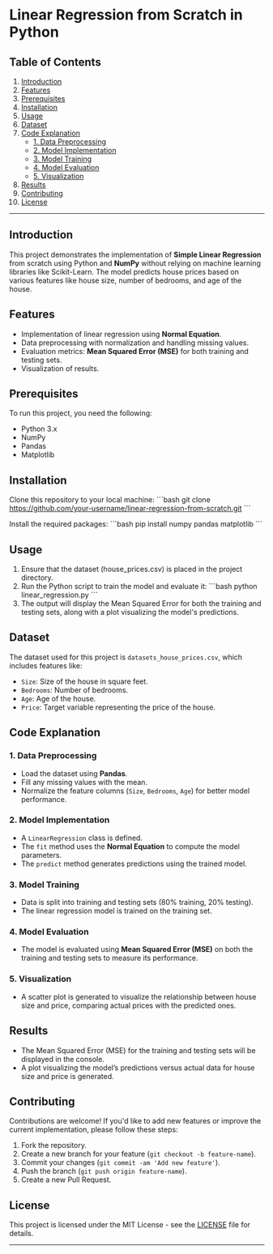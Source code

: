 
# Linear Regression from Scratch in Python

## Table of Contents
1. [Introduction](#introduction)
2. [Features](#features)
3. [Prerequisites](#prerequisites)
4. [Installation](#installation)
5. [Usage](#usage)
6. [Dataset](#dataset)
7. [Code Explanation](#code-explanation)
    - [1. Data Preprocessing](#1-data-preprocessing)
    - [2. Model Implementation](#2-model-implementation)
    - [3. Model Training](#3-model-training)
    - [4. Model Evaluation](#4-model-evaluation)
    - [5. Visualization](#5-visualization)
8. [Results](#results)
9. [Contributing](#contributing)
10. [License](#license)

---

## Introduction
This project demonstrates the implementation of **Simple Linear Regression** from scratch using Python and **NumPy** without relying on machine learning libraries like Scikit-Learn. The model predicts house prices based on various features like house size, number of bedrooms, and age of the house.

## Features
- Implementation of linear regression using **Normal Equation**.
- Data preprocessing with normalization and handling missing values.
- Evaluation metrics: **Mean Squared Error (MSE)** for both training and testing sets.
- Visualization of results.

## Prerequisites
To run this project, you need the following:
- Python 3.x
- NumPy
- Pandas
- Matplotlib

## Installation
Clone this repository to your local machine:
\`\`\`bash
git clone https://github.com/your-username/linear-regression-from-scratch.git
\`\`\`

Install the required packages:
\`\`\`bash
pip install numpy pandas matplotlib
\`\`\`

## Usage
1. Ensure that the dataset (house_prices.csv) is placed in the project directory.
2. Run the Python script to train the model and evaluate it:
   \`\`\`bash
   python linear_regression.py
   \`\`\`
3. The output will display the Mean Squared Error for both the training and testing sets, along with a plot visualizing the model's predictions.

## Dataset
The dataset used for this project is `datasets_house_prices.csv`, which includes features like:
- `Size`: Size of the house in square feet.
- `Bedrooms`: Number of bedrooms.
- `Age`: Age of the house.
- `Price`: Target variable representing the price of the house.

## Code Explanation

### 1. Data Preprocessing
- Load the dataset using **Pandas**.
- Fill any missing values with the mean.
- Normalize the feature columns (`Size`, `Bedrooms`, `Age`) for better model performance.

### 2. Model Implementation
- A `LinearRegression` class is defined.
- The `fit` method uses the **Normal Equation** to compute the model parameters.
- The `predict` method generates predictions using the trained model.

### 3. Model Training
- Data is split into training and testing sets (80% training, 20% testing).
- The linear regression model is trained on the training set.

### 4. Model Evaluation
- The model is evaluated using **Mean Squared Error (MSE)** on both the training and testing sets to measure its performance.

### 5. Visualization
- A scatter plot is generated to visualize the relationship between house size and price, comparing actual prices with the predicted ones.

## Results
- The Mean Squared Error (MSE) for the training and testing sets will be displayed in the console.
- A plot visualizing the model’s predictions versus actual data for house size and price is generated.

## Contributing
Contributions are welcome! If you'd like to add new features or improve the current implementation, please follow these steps:
1. Fork the repository.
2. Create a new branch for your feature (`git checkout -b feature-name`).
3. Commit your changes (`git commit -am 'Add new feature'`).
4. Push the branch (`git push origin feature-name`).
5. Create a new Pull Request.

## License
This project is licensed under the MIT License - see the [LICENSE](LICENSE) file for details.

---

